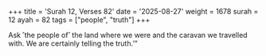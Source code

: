 +++
title = 'Surah 12, Verses 82'
date = '2025-08-27'
weight = 1678
surah = 12
ayah = 82
tags = ["people", "truth"]
+++

Ask ˹the people of˺ the land where we were and the caravan we travelled with. We are certainly telling the truth.’”